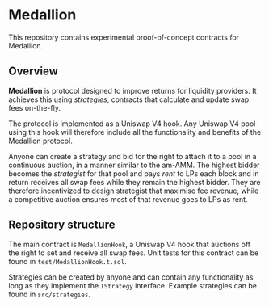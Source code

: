 # Medallion

This repository contains experimental proof-of-concept contracts for Medallion.

## Overview

**Medallion** is protocol designed to improve returns for liquidity providers. It achieves this using _strategies_, contracts that calculate and update swap fees on-the-fly.

The protocol is implemented as a Uniswap V4 hook. Any Uniswap V4 pool using this hook will therefore include all the functionality and benefits of the Medallion protocol.

Anyone can create a strategy and bid for the right to attach it to a pool in a continuous auction, in a manner similar to the am-AMM. The highest bidder becomes the _strategist_ for that pool and pays _rent_ to LPs each block and in return receives all swap fees while they remain the highest bidder. They are therefore incentivized to design strategist that maximise fee revenue, while a competitive auction ensures most of that revenue goes to LPs as rent.

## Repository structure

The main contract is `MedallionHook`, a Uniswap V4 hook that auctions off the right to set and receive all swap fees. Unit tests for this contract can be found in `test/MedallionHook.t.sol`.

Strategies can be created by anyone and can contain any functionality as long as they implement the `IStrategy` interface. Example strategies can be found in `src/strategies`.
